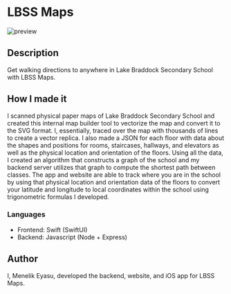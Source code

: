 # LBSS Maps
![preview](https://i.ibb.co/PF0WXFz/lbss-maps-preview.png)

## Description
Get walking directions to anywhere in Lake Braddock Secondary School with LBSS Maps.

## How I made it
I scanned physical paper maps of Lake Braddock Secondary School and created this internal map builder tool to vectorize the map and convert it to the SVG format. I, essentially, traced over the map with thousands of lines to create a vector replica. I also made a JSON for each floor with data about the shapes and positions for rooms, staircases, hallways, and elevators as well as the physical location and orientation of the floors. Using all the data, I created an algorithm that constructs a graph of the school and my backend server utilizes that graph to compute the shortest path between classes. The app and website are able to track where you are in the school by using that physical location and orientation data of the floors to convert your latitude and longitude to local coordinates within the school using trigonometric formulas I developed.

### Languages
- Frontend: Swift (SwiftUI)
- Backend: Javascript (Node + Express)

## Author
I, Menelik Eyasu, developed the backend, website, and iOS app for LBSS Maps.
